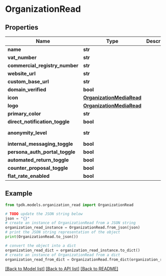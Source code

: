 # OrganizationRead



## Properties

Name | Type | Description | Notes
------------ | ------------- | ------------- | -------------
**name** | **str** |  | [optional] 
**vat_number** | **str** |  | [optional] 
**commercial_registry_number** | **str** |  | [optional] 
**website_url** | **str** |  | [optional] 
**custom_base_url** | **str** |  | [optional] 
**domain_verified** | **bool** |  | 
**icon** | [**OrganizationMediaRead**](OrganizationMediaRead.md) |  | [optional] 
**logo** | [**OrganizationMediaRead**](OrganizationMediaRead.md) |  | [optional] 
**primary_color** | **str** |  | [optional] 
**direct_notification_toggle** | **bool** |  | [default to True]
**anonymity_level** | **str** |  | [default to 'PARTIAL_FIRST_NAME']
**internal_messaging_toggle** | **bool** |  | [default to True]
**persona_auth_portal_toggle** | **bool** |  | 
**automated_return_toggle** | **bool** |  | [default to True]
**counter_proposal_toggle** | **bool** |  | [default to True]
**flat_rate_enabled** | **bool** |  | [optional] [readonly] 

## Example

```python
from tpdk.models.organization_read import OrganizationRead

# TODO update the JSON string below
json = "{}"
# create an instance of OrganizationRead from a JSON string
organization_read_instance = OrganizationRead.from_json(json)
# print the JSON string representation of the object
print(OrganizationRead.to_json())

# convert the object into a dict
organization_read_dict = organization_read_instance.to_dict()
# create an instance of OrganizationRead from a dict
organization_read_from_dict = OrganizationRead.from_dict(organization_read_dict)
```
[[Back to Model list]](../README.md#documentation-for-models) [[Back to API list]](../README.md#documentation-for-api-endpoints) [[Back to README]](../README.md)


